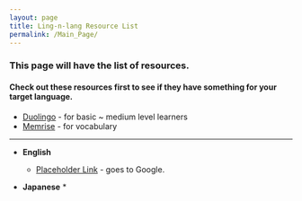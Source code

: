 ```yaml
---
layout: page
title: Ling-n-lang Resource List
permalink: /Main_Page/
---
```


### This page will have the list of resources.

#### Check out these resources first to see if they have something for your target language.
  * [Duolingo](https://www.duolingo.com/) - for basic ~ medium level learners  
  * [Memrise](http://www.memrise.com/home/) - for vocabulary

----

* **English**
  * [Placeholder Link](http://www.google.com) - goes to Google.

* **Japanese**
  *
